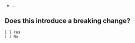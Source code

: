 <!-- Describe the intention of the changes being proposed. What problem does it solve or functionality does it add? -->

- ...

## Does this introduce a breaking change?

<!-- Mark one with an "x". -->

```
[ ] Yes
[ ] No
```
